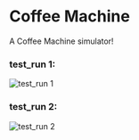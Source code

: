 # Coffee Machine

A Coffee Machine simulator!

### test_run 1:
![test_run 1](https://user-images.githubusercontent.com/54639928/185502648-9b294731-bc20-423b-b711-45be72eafe36.png)

### test_run 2:
![test_run 2](https://user-images.githubusercontent.com/54639928/185502655-71f2553c-45b6-4a15-b02a-960709381fad.png)
